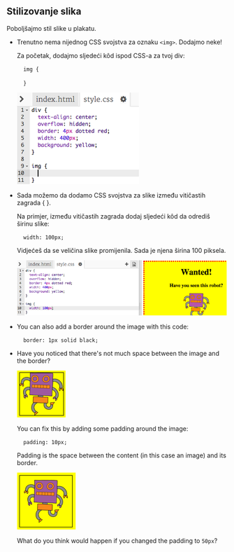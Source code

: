## Stilizovanje slika

Poboljšajmo stil slike u plakatu.

+ Trenutno nema nijednog CSS svojstva za oznaku `<img>`. Dodajmo neke!
    
    Za početak, dodajmo sljedeći kôd ispod CSS-a za tvoj div:
    
        img {
        
        }
        
    
    ![screenshot](images/wanted-img-css.png)

+ Sada možemo da dodamo CSS svojstva za slike između vitičastih zagrada { }.
    
    Na primjer, između vitičastih zagrada dodaj sljedeći kôd da odrediš širinu slike:
    
        width: 100px;
        
    
    Vidjećeš da se veličina slike promijenila. Sada je njena širina 100 piksela.
    
    ![screenshot](images/wanted-img-width.png)

+ You can also add a border around the image with this code:
    
        border: 1px solid black;
        

+ Have you noticed that there's not much space between the image and the border?
    
    ![screenshot](images/wanted-img-border.png)
    
    You can fix this by adding some padding around the image:
    
        padding: 10px;
        
    
    Padding is the space between the content (in this case an image) and its border.
    
    ![screenshot](images/wanted-img-padding.png)
    
    What do you think would happen if you changed the padding to `50px`?